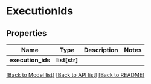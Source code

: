 # ExecutionIds

## Properties
Name | Type | Description | Notes
------------ | ------------- | ------------- | -------------
**execution_ids** | **list[str]** |  | 

[[Back to Model list]](../README.md#documentation-for-models) [[Back to API list]](../README.md#documentation-for-api-endpoints) [[Back to README]](../README.md)

